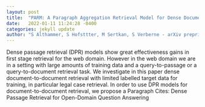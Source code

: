 ```yaml
---
layout: post
title:  "PARM: A Paragraph Aggregation Retrieval Model for Dense Document-to-Document Retrieval"
date:   2022-01-11 11:24:28 -0400
categories: jekyll update
author: "S Althammer, S Hofsttter, M Sertkan, S Verberne - arXiv preprint arXiv , 2022"
---
```

Dense passage retrieval (DPR) models show great effectiveness gains in first stage retrieval for the web domain. However in the web domain we are in a setting with large amounts of training data and a query-to-passage or a query-to-document retrieval task. We investigate in this paper dense document-to-document retrieval with limited labelled target data for training, in particular legal case retrieval. In order to use DPR models for document-to-document retrieval, we propose a Paragraph Cites: Dense Passage Retrieval for Open-Domain Question Answering